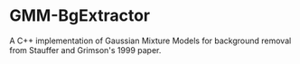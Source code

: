 # GMM-BgExtractor
A C++ implementation of Gaussian Mixture Models for background removal from Stauffer and Grimson's 1999 paper.
